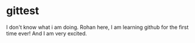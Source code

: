 # gittest
I don't know what i am doing.
Rohan here, I am learning github for the first time ever!
And I am very excited.

